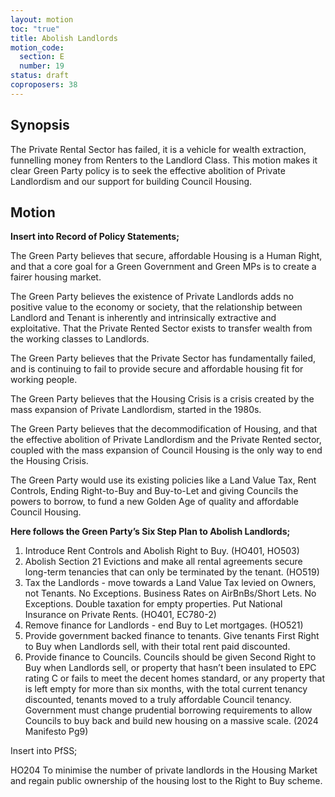 ```yaml
---
layout: motion
toc: "true"
title: Abolish Landlords
motion_code:
  section: E
  number: 19
status: draft
coproposers: 38
---
```

## S﻿ynopsis

The Private Rental Sector has failed, it is a vehicle for wealth extraction, funnelling money from Renters to the Landlord Class. This motion makes it clear Green Party policy is to seek the effective abolition of Private Landlordism and our support for building Council Housing.

## Motion

**Insert into Record of Policy Statements;**

The Green Party believes that secure, affordable Housing is a Human Right, and that a core goal for a Green Government and Green MPs is to create a fairer housing market.

The Green Party believes the existence of Private Landlords adds no positive value to the economy or society, that the relationship between Landlord and Tenant is inherently and intrinsically extractive and exploitative. That the Private Rented Sector exists to transfer wealth from the working classes to Landlords.

The Green Party believes that the Private Sector has fundamentally failed, and is continuing to fail to provide secure and affordable housing fit for working people.

The Green Party believes that the Housing Crisis is a crisis created by the mass expansion of Private Landlordism, started in the 1980s.

The Green Party believes that the decommodification of Housing, and that the effective abolition of Private Landlordism and the Private Rented sector, coupled with the mass expansion of Council Housing is the only way to end the Housing Crisis.

The Green Party would use its existing policies like a Land Value Tax, Rent Controls, Ending Right-to-Buy and Buy-to-Let and giving Councils the powers to borrow, to fund a new Golden Age of quality and affordable Council Housing.

**Here follows the Green Party’s Six Step Plan to Abolish Landlords;**

1. Introduce Rent Controls and Abolish Right to Buy. (HO401, HO503)
2. Abolish Section 21 Evictions and make all rental agreements secure long-term tenancies that can only be terminated by the tenant. (HO519)
3. Tax the Landlords - move towards a Land Value Tax levied on Owners, not Tenants. No Exceptions. Business Rates on AirBnBs/Short Lets. No Exceptions. Double taxation for empty properties. Put National Insurance on Private Rents. (HO401, EC780-2)
4. Remove finance for Landlords - end Buy to Let mortgages. (HO521)
5. Provide government backed finance to tenants. Give tenants First Right to Buy when Landlords sell, with their total rent paid discounted.
6. Provide finance to Councils. Councils should be given Second Right to Buy when Landlords sell, or property that hasn’t been insulated to EPC rating C or fails to meet the decent homes standard, or any property that is left empty for more than six months, with the total current tenancy discounted, tenants moved to a truly affordable Council tenancy. Government must change prudential borrowing requirements to allow Councils to buy back and build new housing on a massive scale. (2024 Manifesto Pg9)

Insert into PfSS;

HO204 To minimise the number of private landlords in the Housing Market and regain public ownership of the housing lost to the Right to Buy scheme.